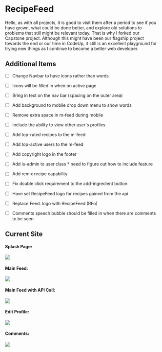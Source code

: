 # RecipeFeed

Hello, as with all projects, it is good to visit them after a period to see if you have grown, what could be done better, and explore old solutions to problems that still might be relevant today.  That is why I forked our  Capstone project.  Although this might have been our flagship project towards the end or our time in CodeUp, it still is an excellent playground for trying new things as I continue to become a better web developer.  


## Additional Items
- [ ] Change Navbar to have icons rather than words
- [ ] Icons will be filled in when on active page
- [ ] Bring in text on the nav bar (spacing on the outer area)
- [ ] Add background to mobile drop down menu to show words 
- [ ] Remove extra space in m-feed during mobile
- [ ] Include the ability to view other user's profiles
- [ ] Add top-rated recipes to the m-feed
- [ ] Add top-active users to the m-feed
- [ ] Add copyright logo in the footer
- [ ] Add is-admin to user class * need to figure out how to include feature
- [ ] Add remix recipe capability
- [ ] Fix double click requirement to the add-ingredient button
- [ ] Have set RecipeFeed logo for recipes gained from the api
- [ ] Replace Feed. logo with RecipeFeed (RFo)
- [ ] Comments speech bubble should be filled in when there are comments to be seen


## Current Site 
#### Splash Page:
![](ReadMeDir/Capstone_SplashPage.gif)

#### Main Feed:
![](ReadMeDir/Capstone_Feed.gif)

#### Main Feed with API Call:
![](ReadMeDir/Capstone_Feed02.gif)

#### Edit Profile:
![](ReadMeDir/Capstone_EditProfile.gif)

#### Comments:
![](ReadMeDir/Capstone_Comments.gif)



